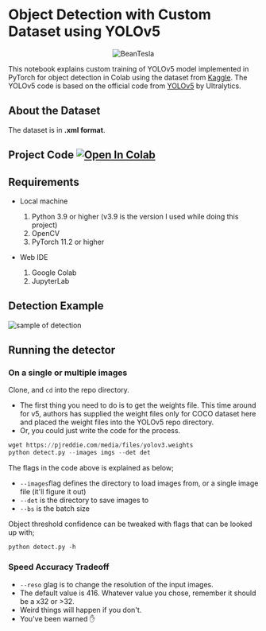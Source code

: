 # Object Detection with Custom Dataset using YOLOv5 


<p align="center">
  <img src="https://github.com/ArdaniahJ/MrBeanYOLOv5/blob/main/Object%20Detection%20on%20the%20road.gif" alt="BeanTesla" />
</p>



This notebook explains custom training of YOLOv5 model implemented in PyTorch for object detection in Colab using the dataset from [Kaggle](https://www.kaggle.com/datasets/andrewmvd/road-sign-detection). The YOLOv5 code is based on the official code from [YOLOv5](https://github.com/ultralytics/yolov5) by Ultralytics. 

## About the Dataset
The dataset is in __.xml format__.


## Project Code [![Open In Colab](https://colab.research.google.com/assets/colab-badge.svg)](https://colab.research.google.com/drive/1kG-WgnZCJaeFDR9clfYgWDAyT34SPQNG?usp=sharing)

## Requirements

* Local machine
  1. Python 3.9 or higher (v3.9 is the version I used while doing this project)
  2. OpenCV
  3. PyTorch 11.2 or higher

* Web IDE
  1. Google Colab 
  2. JupyterLab
  
## Detection Example

![sample of detection](https://user-images.githubusercontent.com/120354757/207774813-962ea140-bf1c-4880-989c-fb509121ffa1.png)

## Running the detector

### On a single or multiple images
Clone, and `cd` into the repo directory.
  * The first thing you need to do is to get the weights file. This time around for v5, authors has supplied the weight files only for COCO dataset here and placed the weight files into the YOLOv5 repo directory. 
  * Or, you could just write the code for the process.
  ```python
  wget https://pjreddie.com/media/files/yolov3.weights 
  python detect.py --images imgs --det det 
  ```
  The flags in the code above is explained as below;
  * ```--images```flag defines the directory to load images from, or a single image file (it'll figure it out)
  * ```--det``` is the directory to save images to
  * ```--bs``` is the batch size 
  
  Object threshold confidence can be tweaked with flags that can be looked up with;
  ``` 
  python detect.py -h 
  ```
  
 ### Speed Accuracy Tradeoff
  * ```--reso``` glag is to change the resolution of the input images.
  * The default value is 416. Whatever value you chose, remember it should be a x32 or >32.
  * Weird things will happen if you don't. 
  * You've been warned ✋
  
  
